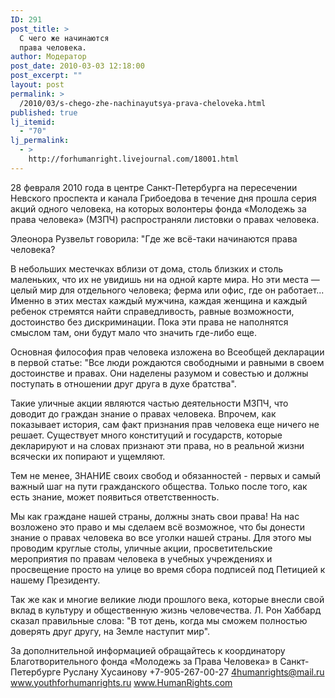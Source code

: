 ```yaml
---
ID: 291
post_title: >
  С чего же начинаются
  права человека.
author: Модератор
post_date: 2010-03-03 12:18:00
post_excerpt: ""
layout: post
permalink: >
  /2010/03/s-chego-zhe-nachinayutsya-prava-cheloveka.html
published: true
lj_itemid:
  - "70"
lj_permalink:
  - >
    http://forhumanright.livejournal.com/18001.html
---
```

28 февраля 2010 года в центре Санкт-Петербурга на пересечении Невского проспекта и канала Грибоедова в течение дня прошла серия акций одного человека, на которых волонтеры фонда «Молодежь за права человека» (МЗПЧ) распространяли листовки о правах человека.

Элеонора Рузвельт говорила: "Где же всё-таки начинаются права человека? 

В небольших местечках вблизи от дома, столь близких и столь маленьких, что их не увидишь ни на одной карте мира. Но эти места — целый мир для отдельного человека; ферма или офис, где он работает... Именно в этих местах каждый мужчина, каждая женщина и каждый ребенок стремятся найти справедливость, равные возможности, достоинство без дискриминации. Пока эти права не наполнятся смыслом там, они будут мало что значить где-либо еще.

Основная философия прав человека изложена во Всеобщей декларации в первой статье: "Все люди рождаются свободными и равными в своем достоинстве и правах. Они наделены разумом и совестью и должны поступать в отношении друг друга в духе братства". 

Такие уличные акции являются частью деятельности МЗПЧ, что доводит до граждан знание о правах человека. Впрочем, как показывает история, сам факт признания прав человека еще ничего не решает. Существует много конституций и государств, которые декларируют и на словах признают эти права, но в реальной жизни всячески их попирают и ущемляют. 

Тем не менее, ЗНАНИЕ своих свобод и обязанностей - первых и самый важный шаг на пути гражданского общества. Только после того, как есть знание, может появиться ответственность.

Мы как граждане нашей страны, должны знать свои права! На нас возложено это право и мы сделаем всё возможное, что бы донести знание о правах человека во все уголки нашей страны. Для этого мы проводим круглые столы, уличные акции, просветительские мероприятия по правам человека в учебных учреждениях и просвещение просто на улице во время сбора подписей под Петицией к нашему Президенту.

Так же как и многие великие люди прошлого века, которые внесли свой вклад в культуру и общественную жизнь человечества. Л. Рон Хаббард сказал правильные слова: "В тот день, когда мы сможем полностью доверять друг другу, на Земле наступит мир".

За дополнительной информацией обращайтесь к координатору
Благотворительного фонда «Молодежь за Права Человека» в Санкт-Петербурге
Руслану Хусаинову
+7-905-267-00-27
4humanrights@mail.ru
www.youthforhumanrights.ru
www.HumanRights.com